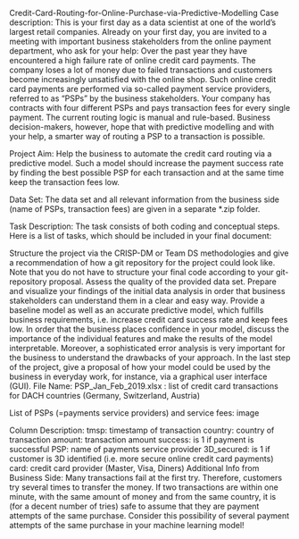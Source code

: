Credit-Card-Routing-for-Online-Purchase-via-Predictive-Modelling
Case description:
This is your first day as a data scientist at one of the world’s largest retail companies. Already on your first day, you are invited to a meeting with important business stakeholders from the online payment department, who ask for your help: Over the past year they have encountered a high failure rate of online credit card payments. The company loses a lot of money due to failed transactions and customers become increasingly unsatisfied with the online shop. Such online credit card payments are performed via so-called payment service providers, referred to as “PSPs” by the business stakeholders. Your company has contracts with four different PSPs and pays transaction fees for every single payment. The current routing logic is manual and rule-based. Business decision-makers, however, hope that with predictive modelling and with your help, a smarter way of routing a PSP to a transaction is possible.

Project Aim:
Help the business to automate the credit card routing via a predictive model. Such a model should increase the payment success rate by finding the best possible PSP for each transaction and at the same time keep the transaction fees low.

Data Set:
The data set and all relevant information from the business side (name of PSPs, transaction fees) are given in a separate *.zip folder.

Task Description:
The task consists of both coding and conceptual steps. Here is a list of tasks, which should be included in your final document:

Structure the project via the CRISP-DM or Team DS methodologies and give a recommendation of how a git repository for the project could look like. Note that you do not have to structure your final code according to your git-repository proposal.
Assess the quality of the provided data set. Prepare and visualize your findings of the initial data analysis in order that business stakeholders can understand them in a clear and easy way.
Provide a baseline model as well as an accurate predictive model, which fulfills business requirements, i.e. increase credit card success rate and keep fees low.
In order that the business places confidence in your model, discuss the importance of the individual features and make the results of the model interpretable. Moreover, a sophisticated error analysis is very important for the business to understand the drawbacks of your approach.
In the last step of the project, give a proposal of how your model could be used by the business in everyday work, for instance, via a graphical user interface (GUI).
File Name:
PSP_Jan_Feb_2019.xlsx : list of credit card transactions for DACH countries (Germany, Switzerland, Austria)

List of PSPs (=payments service providers) and service fees:
image

Column Description:
tmsp: timestamp of transaction
country: country of transaction
amount: transaction amount
success: is 1 if payment is successful
PSP: name of payments service provider
3D_secured: is 1 if customer is 3D identified (i.e. more secure online credit card payments)
card: credit card provider (Master, Visa, Diners)
Additional Info from Business Side:
Many transactions fail at the first try. Therefore, customers try several times to transfer the money. If two transactions are within one minute, with the same amount of money and from the same country, it is (for a decent number of tries) safe to assume that they are payment attempts of the same purchase. Consider this possibility of several payment attempts of the same purchase in your machine learning model!
